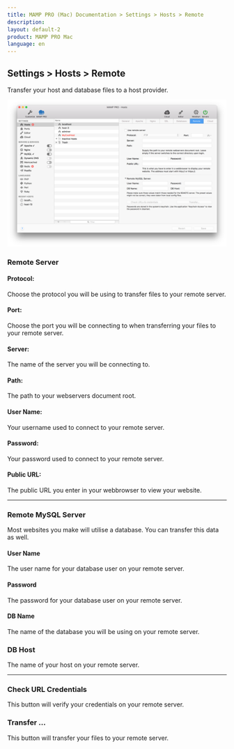 ```yaml
---
title: MAMP PRO (Mac) Documentation > Settings > Hosts > Remote
description: 
layout: default-2
product: MAMP PRO Mac
language: en
---
```


## Settings > Hosts > Remote

Transfer your host and database files to a host provider. 

![MAMP](/en/MAMP-PRO-Mac_5/Settings/Hosts/Remote/Remote.png)


### Remote Server

#### Protocol:

Choose the protocol you will be using to transfer files to your remote server. 

#### Port:

Choose the port you will be connecting to when transferring your files to your remote server.

#### Server:

The name of the server you will be connecting to.

#### Path:

The path to your webservers document root.

#### User Name:

Your username used to connect to your remote server.

#### Password:

Your password used to connect to your remote server.

#### Public URL:

The public URL you enter in your webbrowser to view your website.

---

### Remote MySQL Server

Most websites you make will utilise a database. You can transfer this data as well.

#### User Name

The user name for your database user on your remote server.

#### Password

The password for your database user on your remote server.

#### DB Name

The name of the database you will be using on your remote server.

### DB Host

The name of your host on your remote server.

---

### Check URL Credentials

This button will verify your credentials on your remote server. 

### Transfer ... 

This button will transfer your files to your remote server.


